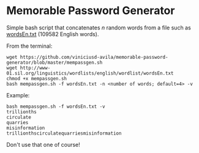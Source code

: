 # Memorable Password Generator

Simple bash script that concatenates _n_ random words from a file such as [wordsEn.txt](http://www-01.sil.org/linguistics/wordlists/english/wordlist/wordsEn.txt) (109582 English words).

From the terminal:
```
wget https://github.com/viniciusd-avila/memorable-password-generator/blob/master/mempassgen.sh
wget http://www-01.sil.org/linguistics/wordlists/english/wordlist/wordsEn.txt 
chmod +x mempassgen.sh
bash mempassgen.sh -f wordsEn.txt -n <number of words; default=4> -v 
```

Example:
```
bash mempassgen.sh -f wordsEn.txt -v
trillionths
circulate
quarries
misinformation
trillionthscirculatequarriesmisinformation
```

Don't use that one of course!
